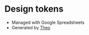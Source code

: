 # Design tokens

- Managed with Google Spreadsheets
- Generated by [Theo](https://github.com/salesforce-ux/theo)
